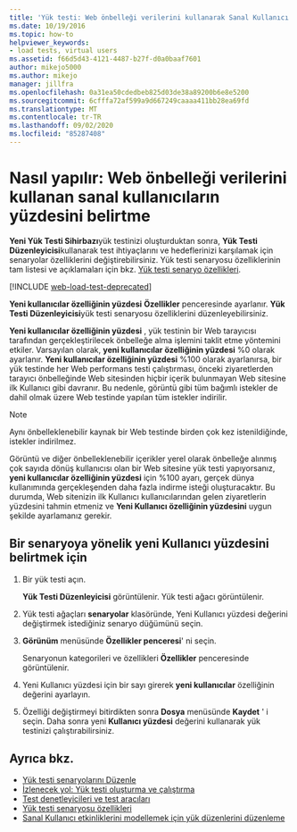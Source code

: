 ```yaml
---
title: 'Yük testi: Web önbelleği verilerini kullanarak Sanal Kullanıcı yüzdesini ayarla'
ms.date: 10/19/2016
ms.topic: how-to
helpviewer_keywords:
- load tests, virtual users
ms.assetid: f66d5d43-4121-4487-b27f-d0a0baaf7601
author: mikejo5000
ms.author: mikejo
manager: jillfra
ms.openlocfilehash: 0a31ea50cdedbeb825d03de38a89200b6e8e5200
ms.sourcegitcommit: 6cfffa72af599a9d667249caaaa411bb28ea69fd
ms.translationtype: MT
ms.contentlocale: tr-TR
ms.lasthandoff: 09/02/2020
ms.locfileid: "85287408"
---
```

# <a name="how-to-specify-the-percentage-of-virtual-users-that-use-web-cache-data"></a>Nasıl yapılır: Web önbelleği verilerini kullanan sanal kullanıcıların yüzdesini belirtme

**Yeni Yük Testi Sihirbazı**yük testinizi oluşturduktan sonra, **Yük Testi Düzenleyicisi**kullanarak test ihtiyaçlarını ve hedeflerinizi karşılamak için senaryolar özelliklerini değiştirebilirsiniz. Yük testi senaryosu özelliklerinin tam listesi ve açıklamaları için bkz. [Yük testi senaryo özellikleri](../test/load-test-scenario-properties.md).

[!INCLUDE [web-load-test-deprecated](includes/web-load-test-deprecated.md)]

**Yeni kullanıcılar özelliğinin yüzdesi** **Özellikler** penceresinde ayarlanır. **Yük Testi Düzenleyicisi**yük testi senaryosu özelliklerini düzenleyebilirsiniz.

**Yeni kullanıcılar özelliğinin yüzdesi** , yük testinin bir Web tarayıcısı tarafından gerçekleştirilecek önbelleğe alma işlemini taklit etme yöntemini etkiler. Varsayılan olarak, **yeni kullanıcılar özelliğinin yüzdesi** %0 olarak ayarlanır. **Yeni kullanıcılar özelliğinin yüzdesi** %100 olarak ayarlanırsa, bir yük testinde her Web performans testi çalıştırması, önceki ziyaretlerden tarayıcı önbelleğinde Web sitesinden hiçbir içerik bulunmayan Web sitesine ilk Kullanıcı gibi davranır. Bu nedenle, görüntü gibi tüm bağımlı istekler de dahil olmak üzere Web testinde yapılan tüm istekler indirilir.

> [!NOTE]
> Aynı önbelleklenebilir kaynak bir Web testinde birden çok kez istenildiğinde, istekler indirilmez.

Görüntü ve diğer önbelleklenebilir içerikler yerel olarak önbelleğe alınmış çok sayıda dönüş kullanıcısı olan bir Web sitesine yük testi yapıyorsanız, **yeni kullanıcılar özelliğinin yüzdesi** için %100 ayarı, gerçek dünya kullanımında gerçekleşenden daha fazla indirme isteği oluşturacaktır. Bu durumda, Web sitenizin ilk Kullanıcı kullanıcılarından gelen ziyaretlerin yüzdesini tahmin etmeniz ve **Yeni Kullanıcı özelliğinin yüzdesini** uygun şekilde ayarlamanız gerekir.

## <a name="to-specify-the-percentage-of-new-users-for-a-scenario"></a>Bir senaryoya yönelik yeni Kullanıcı yüzdesini belirtmek için

1. Bir yük testi açın.

     **Yük Testi Düzenleyicisi** görüntülenir. Yük testi ağacı görüntülenir.

2. Yük testi ağaçları **senaryolar** klasöründe, Yeni Kullanıcı yüzdesi değerini değiştirmek istediğiniz senaryo düğümünü seçin.

3. **Görünüm** menüsünde **Özellikler penceresi**' ni seçin.

     Senaryonun kategorileri ve özellikleri **Özellikler** penceresinde görüntülenir.

4. Yeni Kullanıcı yüzdesi için bir sayı girerek **yeni kullanıcılar** özelliğinin değerini ayarlayın.

5. Özelliği değiştirmeyi bitirdikten sonra **Dosya** menüsünde **Kaydet** ' i seçin. Daha sonra yeni **Kullanıcı yüzdesi** değerini kullanarak yük testinizi çalıştırabilirsiniz.

## <a name="see-also"></a>Ayrıca bkz.

- [Yük testi senaryolarını Düzenle](../test/edit-load-test-scenarios.md)
- [İzlenecek yol: Yük testi oluşturma ve çalıştırma](../test/walkthrough-create-and-run-a-load-test.md)
- [Test denetleyicileri ve test aracıları](configure-test-agents-and-controllers-for-load-tests.md)
- [Yük testi senaryosu özellikleri](../test/load-test-scenario-properties.md)
- [Sanal Kullanıcı etkinliklerini modellemek için yük düzenlerini düzenleme](../test/edit-load-patterns-to-model-virtual-user-activities.md)

